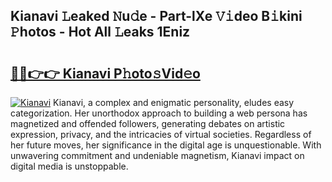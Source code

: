 ## Kianavi 𝙻eaked 𝙽u𝚍e - Part-lXe 𝚅𝚒deo B𝚒kini 𝙿hotos - Hot All 𝙻eaks 1Eniz

# <h2><a href="http://ld7ehy.urlbe.top/?page=Kianavi">🔗🔗👉👉 Kianavi P𝚑oto𝚜Vid𝚎o</a></h2>

[![Kianavi](https://i.imgur.com/eBuTRDB.gif)](http://ld7ehy.urlbe.top/?page=Kianavi)
Kianavi, a complex and enigmatic personality, eludes easy categorization. Her unorthodox approach to building a web persona has magnetized and offended followers, generating debates on artistic expression, privacy, and the intricacies of virtual societies. Regardless of her future moves, her significance in the digital age is unquestionable. With unwavering commitment and undeniable magnetism, Kianavi impact on digital media is unstoppable.
